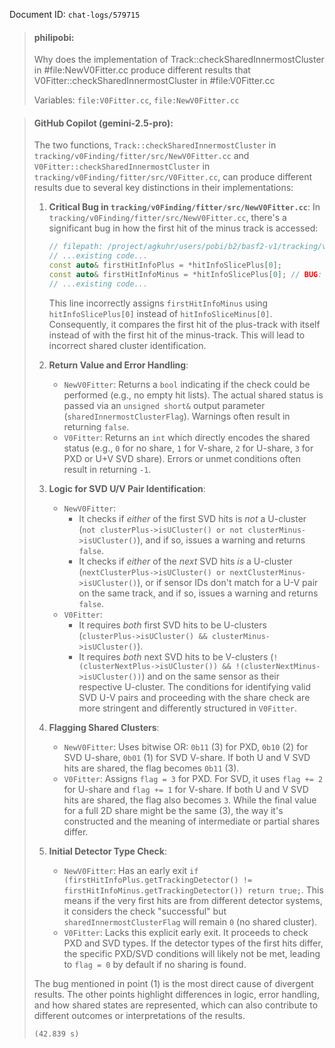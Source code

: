 Document ID: `chat-logs/579715`

<blockquote>

#### philipobi:
Why does the implementation of Track::checkSharedInnermostCluster in #file:NewV0Fitter.cc produce different results that V0Fitter::checkSharedInnermostCluster in #file:V0Fitter.cc 

Variables: `file:V0Fitter.cc`, `file:NewV0Fitter.cc`

</blockquote>

<blockquote>

#### GitHub Copilot (gemini-2.5-pro):

The two functions, `Track::checkSharedInnermostCluster` in `tracking/v0Finding/fitter/src/NewV0Fitter.cc` and `V0Fitter::checkSharedInnermostCluster` in `tracking/v0Finding/fitter/src/V0Fitter.cc`, can produce different results due to several key distinctions in their implementations:

1.  **Critical Bug in `tracking/v0Finding/fitter/src/NewV0Fitter.cc`**:
    In `tracking/v0Finding/fitter/src/NewV0Fitter.cc`, there's a significant bug in how the first hit of the minus track is accessed:
    ```cpp
    // filepath: /project/agkuhr/users/pobi/b2/basf2-v1/tracking/v0Finding/fitter/src/NewV0Fitter.cc
    // ...existing code...
    const auto& firstHitInfoPlus = *hitInfoSlicePlus[0];
    const auto& firstHitInfoMinus = *hitInfoSlicePlus[0]; // BUG: Should be *hitInfoSliceMinus[0]
    // ...existing code...
    ```
    This line incorrectly assigns `firstHitInfoMinus` using `hitInfoSlicePlus[0]` instead of `hitInfoSliceMinus[0]`. Consequently, it compares the first hit of the plus-track with itself instead of with the first hit of the minus-track. This will lead to incorrect shared cluster identification.

2.  **Return Value and Error Handling**:
    *   `NewV0Fitter`: Returns a `bool` indicating if the check could be performed (e.g., no empty hit lists). The actual shared status is passed via an `unsigned short&` output parameter (`sharedInnermostClusterFlag`). Warnings often result in returning `false`.
    *   `V0Fitter`: Returns an `int` which directly encodes the shared status (e.g., `0` for no share, `1` for V-share, `2` for U-share, `3` for PXD or U+V SVD share). Errors or unmet conditions often result in returning `-1`.

3.  **Logic for SVD U/V Pair Identification**:
    *   `NewV0Fitter`:
        *   It checks if *either* of the first SVD hits is *not* a U-cluster (`not clusterPlus->isUCluster() or not clusterMinus->isUCluster()`), and if so, issues a warning and returns `false`.
        *   It checks if *either* of the *next* SVD hits *is* a U-cluster (`nextClusterPlus->isUCluster() or nextClusterMinus->isUCluster()`), or if sensor IDs don't match for a U-V pair on the same track, and if so, issues a warning and returns `false`.
    *   `V0Fitter`:
        *   It requires *both* first SVD hits to be U-clusters (`clusterPlus->isUCluster() && clusterMinus->isUCluster()`).
        *   It requires *both* next SVD hits to be V-clusters (`!(clusterNextPlus->isUCluster()) && !(clusterNextMinus->isUCluster())`) and on the same sensor as their respective U-cluster.
    The conditions for identifying valid SVD U-V pairs and proceeding with the share check are more stringent and differently structured in `V0Fitter`.

4.  **Flagging Shared Clusters**:
    *   `NewV0Fitter`: Uses bitwise OR: `0b11` (3) for PXD, `0b10` (2) for SVD U-share, `0b01` (1) for SVD V-share. If both U and V SVD hits are shared, the flag becomes `0b11` (3).
    *   `V0Fitter`: Assigns `flag = 3` for PXD. For SVD, it uses `flag += 2` for U-share and `flag += 1` for V-share. If both U and V SVD hits are shared, the flag also becomes `3`. While the final value for a full 2D share might be the same (3), the way it's constructed and the meaning of intermediate or partial shares differ.

5.  **Initial Detector Type Check**:
    *   `NewV0Fitter`: Has an early exit `if (firstHitInfoPlus.getTrackingDetector() != firstHitInfoMinus.getTrackingDetector()) return true;`. This means if the very first hits are from different detector systems, it considers the check "successful" but `sharedInnermostClusterFlag` will remain `0` (no shared cluster).
    *   `V0Fitter`: Lacks this explicit early exit. It proceeds to check PXD and SVD types. If the detector types of the first hits differ, the specific PXD/SVD conditions will likely not be met, leading to `flag = 0` by default if no sharing is found.

The bug mentioned in point (1) is the most direct cause of divergent results. The other points highlight differences in logic, error handling, and how shared states are represented, which can also contribute to different outcomes or interpretations of the results.

`(42.839 s)`

</blockquote>

